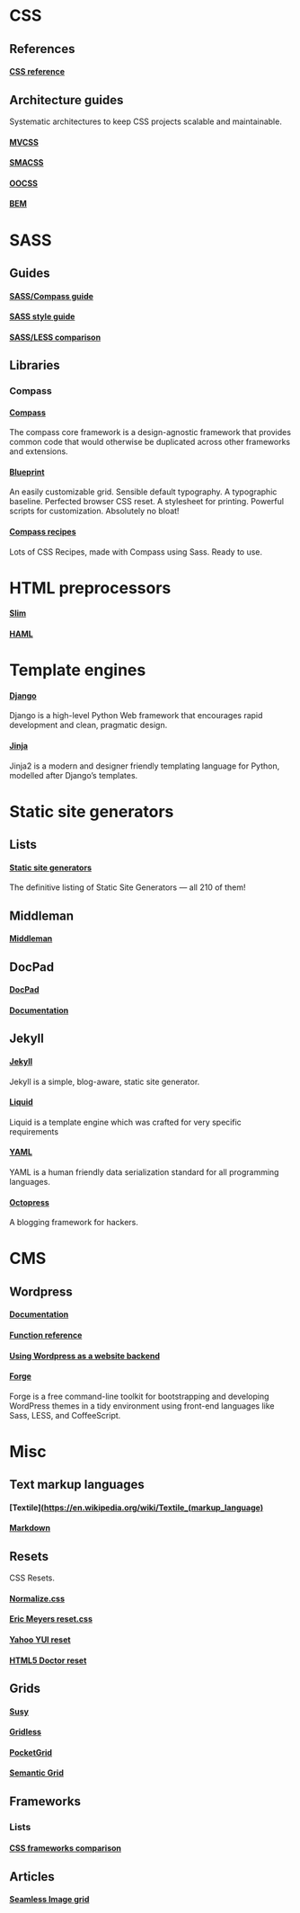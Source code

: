 # CSS
## References
#### [CSS reference](http://www.w3.org/TR/css-2010/)
## Architecture guides
Systematic architectures to keep CSS projects scalable and maintainable.
#### [MVCSS](http://mvcss.github.io/)
#### [SMACSS](http://smacss.com/)
#### [OOCSS](https://github.com/stubbornella/oocss/wiki)
#### [BEM](http://bem.info/method/)

# SASS
## Guides
#### [SASS/Compass guide](https://github.com/Snugug/training-glossary/wiki)
#### [SASS style guide](http://css-tricks.com/sass-style-guide/)
#### [SASS/LESS comparison](https://gist.github.com/chriseppstein/674726)
## Libraries
### Compass
#### [Compass](http://compass-style.org/)
The compass core framework is a design-agnostic framework that provides common code that would otherwise be duplicated across other frameworks and extensions.
#### [Blueprint](http://compass-style.org/reference/blueprint/)
An easily customizable grid. Sensible default typography. A typographic baseline. Perfected browser CSS reset. A stylesheet for printing. Powerful scripts for customization. Absolutely no bloat!
#### [Compass recipes](http://compass-recipes.moox.fr/)
Lots of CSS Recipes, made with Compass using Sass. Ready to use.

# HTML preprocessors
#### [Slim](http://slim-lang.com/)
#### [HAML](http://haml.info/)

# Template engines
#### [Django](https://www.djangoproject.com/)
Django is a high-level Python Web framework that encourages rapid development and clean, pragmatic design.
#### [Jinja](http://jinja.pocoo.org/docs/)
Jinja2 is a modern and designer friendly templating language for Python, modelled after Django’s templates.

# Static site generators
## Lists
#### [Static site generators](http://staticsitegenerators.net/)
The definitive listing of Static Site Generators — all 210 of them!
## Middleman
#### [Middleman](http://middlemanapp.com/)
## DocPad
#### [DocPad](http://docpad.org/)
#### [Documentation](http://docpad.org/docs)
## Jekyll
#### [Jekyll](http://jekyllrb.com/)
Jekyll is a simple, blog-aware, static site generator.
#### [Liquid](https://github.com/Shopify/liquid/wiki)
Liquid is a template engine which was crafted for very specific requirements
#### [YAML](http://yaml.org/)
YAML is a human friendly data serialization standard for all programming languages.
#### [Octopress](http://octopress.org/)
A blogging framework for hackers.

# CMS
## Wordpress
#### [Documentation](http://codex.wordpress.org/Main_Page)
#### [Function reference](http://codex.wordpress.org/Function_Reference)
#### [Using Wordpress as a website backend](http://techthat.net/2010/05/19/using-wordpress-as-a-website-backend/)
#### [Forge](http://forge.thethemefoundry.com/)
Forge is a free command-line toolkit for bootstrapping and developing WordPress themes in a tidy environment using front-end languages like Sass, LESS, and CoffeeScript.

# Misc
## Text markup languages
#### [Textile](https://en.wikipedia.org/wiki/Textile_(markup_language)
#### [Markdown](http://daringfireball.net/projects/markdown/syntax)
## Resets
CSS Resets.
#### [Normalize.css](http://nicolasgallagher.com/about-normalize-css/)
#### [Eric Meyers reset.css](http://meyerweb.com/eric/tools/css/reset/index.html)
#### [Yahoo YUI reset](http://yuilibrary.com/yui/docs/cssreset/)
#### [HTML5 Doctor reset](http://html5doctor.com/html-5-reset-stylesheet/)
## Grids
#### [Susy](http://susy.oddbird.net/)
#### [Gridless](http://thatcoolguy.github.io/gridless-boilerplate/)
#### [PocketGrid](http://arnaudleray.github.io/pocketgrid/)
#### [Semantic Grid](http://semantic.gs/)
## Frameworks
### Lists
#### [CSS frameworks comparison](http://usablica.github.io/front-end-frameworks/compare.html)
## Articles
#### [Seamless Image grid](http://css-tricks.com/seamless-responsive-photo-grid/)
